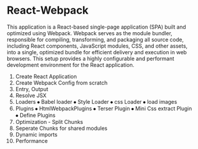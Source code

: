 # React-Webpack
This application is a React-based single-page application (SPA) built and optimized using Webpack. Webpack serves as the module bundler, responsible for compiling, transforming, and packaging all source code, including React components, JavaScript modules, CSS, and other assets, into a single, optimized bundle for efficient delivery and execution in web browsers. This setup provides a highly configurable and performant development environment for the React application.
  1.	Create React Application
  2.	Create Webpack Config from scratch
  3.	Entry, Output
  4.	Resolve JSX
  5.	Loaders
    ⦁	Babel loader
    ⦁	Style Loader
    ⦁	css Loader
    ⦁	load images
  6.	Plugins
    ⦁	HtmlWebpackPlugins
    ⦁	Terser Plugin
    ⦁	Mini Css extract Plugin
    ⦁	Define Plugins
  7.	Optimization - Split Chunks
  8.	Seperate Chunks for shared modules
  9.	Dynamic imports
  10.	Performance
